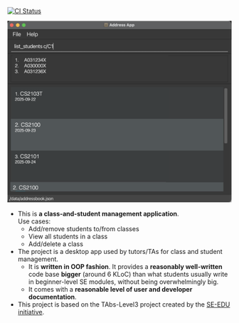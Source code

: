 [![CI Status](https://github.com/AY2526S1-CS2103T-T12-2/tp/actions/workflows/gradle.yml/badge.svg)](https://github.com/AY2526S1-CS2103T-T12-2/tp/actions)

![Ui](docs/images/Ui.png)

* This is **a class‑and‑student management application**.<br>
  Use cases:
  * Add/remove students to/from classes
  * View all students in a class
  * Add/delete a class
* The project is a desktop app used by tutors/TAs for class and student management.
    * It is **written in OOP fashion**. It provides a **reasonably well-written** code base **bigger** (around 6 KLoC) than what students usually write in beginner-level SE modules, without being overwhelmingly big.
    * It comes with a **reasonable level of user and developer documentation**.
* This project is based on the TAbs-Level3 project created by the [SE-EDU initiative](https://se-education.org).
